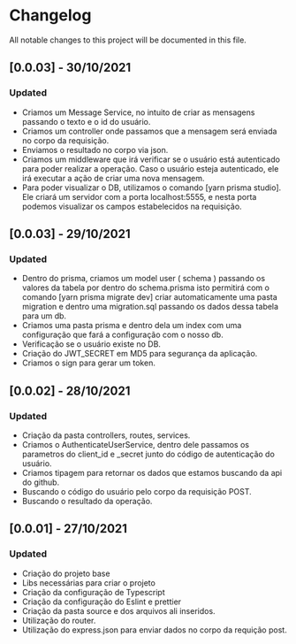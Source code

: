 # Changelog

All notable changes to this project will be documented in this file.

## [0.0.03] - 30/10/2021

### Updated

- Criamos um Message Service, no intuito de criar as mensagens passando o texto e o id do usuário.
- Criamos um controller onde passamos que a mensagem será enviada no corpo da requisição.
- Enviamos o resultado no corpo via json.
- Criamos um middleware que irá verificar se o usuário está autenticado para poder realizar a operação.
  Caso o usuário esteja autenticado, ele irá executar a ação de criar uma nova mensagem.
- Para poder visualizar o DB, utilizamos o comando [yarn prisma studio]. Ele criará um servidor com a porta
  localhost:5555, e nesta porta podemos visualizar os campos estabelecidos na requisição.

## [0.0.03] - 29/10/2021

### Updated

- Dentro do prisma, criamos um model user ( schema ) passando os valores da tabela por dentro do schema.prisma
  isto permitirá com o comando [yarn prisma migrate dev] criar automaticamente uma pasta migration e dentro
  uma migration.sql passando os dados dessa tabela para um db.
- Criamos uma pasta prisma e dentro dela um index com uma configuração que fará a configuração com o nosso db.
- Verificação se o usuário existe no DB.
- Criação do JWT_SECRET em MD5 para segurança da aplicação.
- Criamos o sign para gerar um token.

## [0.0.02] - 28/10/2021

### Updated

- Criação da pasta controllers, routes, services.
- Criamos o AuthenticateUserService, dentro dele passamos os parametros do client_id e \_secret junto do código de
  autenticação do usuário.
- Criamos tipagem para retornar os dados que estamos buscando da api do github.
- Buscando o código do usuário pelo corpo da requisição POST.
- Buscando o resultado da operação.

## [0.0.01] - 27/10/2021

### Updated

- Criação do projeto base
- Libs necessárias para criar o projeto
- Criação da configuração de Typescript
- Criação da configuração do Eslint e prettier
- Criação da pasta source e dos arquivos ali inseridos.
- Utilização do router.
- Utilização do express.json para enviar dados no corpo da requição post.
